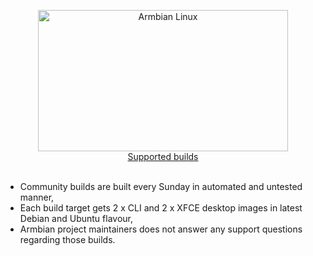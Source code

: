 <p align='center'>
  <a href='https://www.armbian.com'>
    <img src='https://raw.githubusercontent.com/armbian/.github/master/profile/tux-two.png' width='400' height='226' alt='Armbian Linux'></a>
<br>
<a href=https://www.armbian.com/download/ target=_blank>Supported builds</a>
<br>

  <br>

-  Community builds are built every Sunday in automated and untested manner, 
-  Each build target gets 2 x CLI and 2 x XFCE desktop images in latest Debian and Ubuntu flavour,
-  Armbian project maintainers does not answer any support questions regarding those builds.
  <br>
